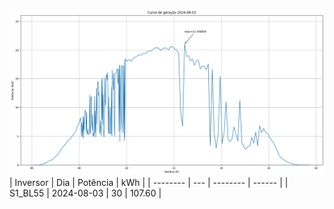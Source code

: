 ![My Image](03_08_2024-S1_BL55.png)
| Inversor | Dia | Potência | kWh    |
| -------- | --- | -------- | ------ |
| S1_BL55       | 2024-08-03  | 30       | 107.60 |